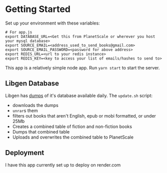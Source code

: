 # Getting Started

Set up your environment with these variables:

```
# For app.js
export DATABASE_URL=<Get this from PlanetScale or wherever you host your mysql database>
export SOURCE_EMAIL=<address_used_to_send_books@gmail.com>
export SOURCE_EMAIL_PASSWORD=<password for above address>
export REDIS_URL=<url to your redis instance>
export REDIS_KEY=<key to access your list of emails/hashes to send to>
```

This app is a relatively simple node app. Run `yarn start` to start the server.

## Libgen Database

Libgen has [dumps](https://data.library.bz/dbdumps/) of it's database available daily.
The `update.sh` script:

- downloads the dumps
- `unrar`s them
- filters out books that aren't English, epub or mobi formatted, or under 25Mb
- Creates a combined table of fiction and non-fiction books
- Dumps that combined table
- Uploads and overwrites the combined table to PlanetScale

## Deployment

I have this app currently set up to deploy on render.com
